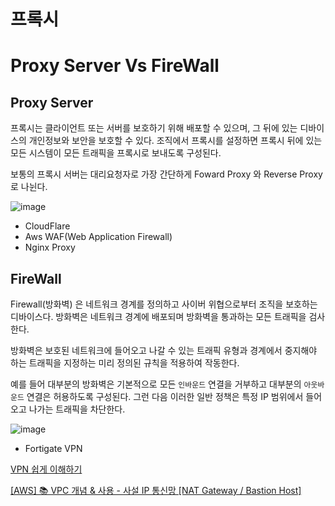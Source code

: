 # 프록시
# Proxy Server Vs FireWall

## Proxy Server

프록시는 클라이언트 또는 서버를 보호하기 위해 배포할 수 있으며, 그 뒤에 있는 디바이스의 개인정보와 보안을 보호할 수 있다. 조직에서 프록시를 설정하면 프록시 뒤에 있는 모든 시스템이 모든 트래픽을 프록시로 보내도록 구성된다.

보통의 프록시 서버는 대리요청자로 가장 간단하게 Foward Proxy 와 Reverse Proxy로 나뉜다.

![image](https://github.com/Zero-ToHero/202404-http-perfect-guide/assets/71249347/ee608391-59c8-4992-8bf7-21498ff1655d)

- CloudFlare
- Aws WAF(Web Application Firewall)
- Nginx Proxy

## FireWall

Firewall(방화벽) 은 네트워크 경계를 정의하고 사이버 위협으로부터 조직을 보호하는 디바이스다. 방화벽은 네트워크 경계에 배포되며 방화벽을 통과하는 모든 트래픽을 검사한다.

방화벽은 보호된 네트워크에 들어오고 나갈 수 있는 트래픽 유형과 경계에서 중지해야 하는 트래픽을 지정하는 미리 정의된 규칙을 적용하여 작동한다.

예를 들어 대부분의 방화벽은 기본적으로 모든 `인바운드` 연결을 거부하고 대부분의 `아웃바운드` 연결은 허용하도록 구성된다. 그런 다음 이러한 일반 정책은 특정 IP 범위에서 들어오고 나가는 트래픽을 차단한다.

![image](https://github.com/Zero-ToHero/202404-http-perfect-guide/assets/71249347/072a9495-0d46-419a-aa89-b2bfb2d47489)
- Fortigate VPN

[VPN 쉽게 이해하기](https://aws-hyoh.tistory.com/161)

[[AWS] 📚 VPC 개념 & 사용 - 사설 IP 통신망 [NAT Gateway / Bastion Host]](https://inpa.tistory.com/entry/AWS-📚-VPC-개념-사용-사설-IP-통신망-NAT-Gateway-Bastion-Host)
